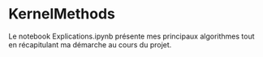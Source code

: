 # KernelMethods

Le notebook Explications.ipynb présente mes principaux algorithmes tout en récapitulant ma démarche au cours du projet. 
